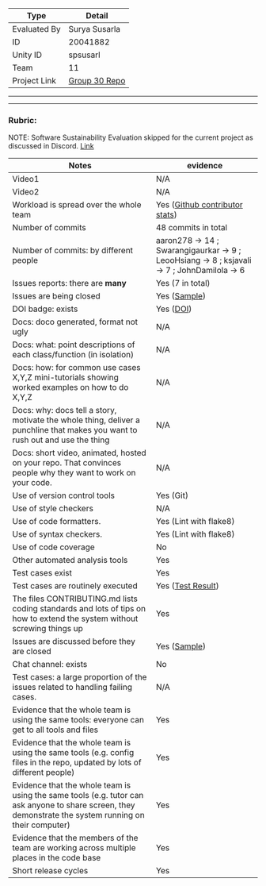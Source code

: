 |Type| Detail|
|--------|-------|
| Evaluated By | Surya Susarla |
| ID | 20041882 |
| Unity ID | spsusarl |
| Team | 11 |
| Project Link | [Group 30 Repo](https://github.com/Swarangigaurkar/Group30_Hw2_3_4_5) |

******
******

### Rubric:

NOTE: Software Sustainability Evaluation skipped for the current project as discussed in Discord. [Link](https://discord.com/channels/1009547855301718107/1009549425288429608/1023416944101163069)

|Notes|evidence|
|-----|---------|
|Video1| N/A | 
|Video2| N/A | 
|Workload is spread over the whole team | Yes ([Github contributor stats](https://github.com/Swarangigaurkar/Group30_Hw2_3_4_5/graphs/contributors)) |
|Number of commits| 48 commits in total |
|Number of commits: by different people| aaron278 -> 14 ; Swarangigaurkar -> 9 ; LeooHsiang -> 8 ; ksjavali -> 7 ; JohnDamilola -> 6 |
|Issues reports: there are **many**| Yes (7 in total) |
|Issues are being closed| Yes ([Sample](https://github.com/Swarangigaurkar/Group30_Hw2_3_4_5/issues/8)) |
|DOI badge: exists| Yes ([DOI](https://zenodo.org/record/7113667#.YzG8XS-B1pQ)) |
|Docs: doco generated, format not ugly | N/A |
|Docs: what: point descriptions of each class/function (in isolation) | N/A |
|Docs: how: for common use cases X,Y,Z mini-tutorials showing worked examples on how to do X,Y,Z| N/A | 
|Docs: why: docs tell a story, motivate the whole thing, deliver a punchline that makes you want to rush out and use the thing| N/A |
|Docs: short video, animated, hosted on your repo. That convinces people why they want to work on your code.| N/A |
|Use of version control tools| Yes (Git) |
|Use of style checkers | N/A |
|Use of code formatters. | Yes (Lint with flake8) |
|Use of syntax checkers. | Yes (Lint with flake8) |
|Use of code coverage | No |
|Other automated analysis tools| Yes |
|Test cases exist| Yes |
|Test cases are routinely executed| Yes ([Test Result](https://github.com/Swarangigaurkar/Group30_Hw2_3_4_5/actions/runs/3128731159/jobs/5076939418))|
|The files CONTRIBUTING.md lists coding standards and lots of tips on how to extend the system without screwing things up| Yes |
|Issues are discussed before they are closed|Yes ([Sample](https://github.com/Swarangigaurkar/Group30_Hw2_3_4_5/issues/4))|
|Chat channel: exists| No |
|Test cases: a large proportion of the issues related to handling failing cases.| N/A |
|Evidence that the whole team is using the same tools: everyone can get to all tools and files| Yes |
|Evidence that the whole team is using the same tools (e.g. config files in the repo, updated by lots of different people)| Yes |
|Evidence that the whole team is using the same tools (e.g. tutor can ask anyone to share screen, they demonstrate the system running on their computer)| Yes |
|Evidence that the members of the team are working across multiple places in the code base| Yes |
|Short release cycles | Yes |
